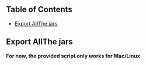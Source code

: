## Table of Contents

- [Export AllThe jars](#export-allthe-jars)


## Export AllThe jars

**For now, the provided script only works for Mac/Linux**


